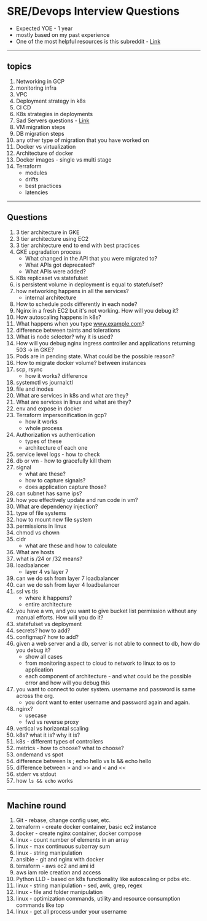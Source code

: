 # SRE/Devops Interview Questions

- Expected YOE - 1 year
- mostly based on my past experience
- One of the most helpful resources is this subreddit - [Link](https://www.reddit.com/r/sre/)

---

## topics

1. Networking in GCP
2. monitoring infra
3. VPC
4. Deployment strategy in k8s
5. CI CD
6. K8s strategies in deployments
7. Sad Servers questions - [Link](https://sadservers.com/)
8. VM migration steps
9. DB migration steps
10. any other type of migration that you have worked on
11. Docker vs virtualization
12. Architecture of docker
13. Docker images - single vs multi stage
14. Terraform
    - modules
    - drifts
    - best practices
    - latencies

---


## Questions

1. 3 tier architecture in GKE
2. 3 tier architecture using EC2
3. 3 tier architecture end to end with best practices
4. GKE upgradation process
   - What changed in the API that you were migrated to?
   - What APIs got deprecated?
   - What APIs were added?
6. K8s replicaset vs statefulset
7. is persistent volume in deployment is equal to statefulset?
8. how networking happens in all the services?
   - internal architecture
9. How to schedule pods differently in each node?
10. Nginx in a fresh EC2 but it's not working. How will you debug it?
11. How autoscaling happens in k8s?
12. What happens when you type www.example.com?
13. difference between taints and tolerations
14. What is node selector? why it is used?
15. How will you debug nginx ingress controller and applications returning 503 -> in GKE?
16. Pods are in pending state. What could be the possible reason?
17. How to migrate docker volume? between instances
18. scp, rsync
    - how it works? difference
19. systemctl vs journalctl
20. file and inodes
21. What are services in k8s and what are they?
22. What are services in linux and what are they?
23. env and expose in docker
24. Terraform impersonification in gcp?
    - how it works
    - whole process
25. Authorization vs authentication
    - types of these
    - architecture of each one
26. service level logs - how to check
27. db or vm - how to gracefully kill them
28. signal
    - what are these?
    - how to capture signals?
    - does application capture those?
29. can subnet has same ips?
30. how you effectively update and run code in vm?
31. What are dependency injection?
32. type of file systems
33. how to mount new file system
34. permissions in linux
35. chmod vs chown
36. cidr
    - what are these and how to calculate
37. What are hosts
38. what is /24 or /32 means?
39. loadbalancer
    - layer 4 vs layer 7
40. can we do ssh from layer 7 loadbalancer
41. can we do ssh from layer 4 loadbalancer
42. ssl vs tls
    - where it happens?
    - entire architecture
43. you have a vm, and you want to give bucket list permission without any manual efforts. How will you do it?
44. statefulset vs deployment
45. secrets? how to add?
46. configmap? how to add?
47. given a web server and a db, server is not able to connect to db, how do you debug it?
    - show all cases
    - from monitoring aspect to cloud to network to linux to os to application
    - each component of architecture - and what could be the possible error and how will you debug this
48. you want to connect to outer system. username and password is same across the org.
    - you dont want to enter username and password again and again.
49. nginx?
    - usecase
    - fwd vs reverse proxy
50. vertical vs horizontal scaling
51. k8s? what it is? why it is?
52. k8s - different types of controllers
53. metrics - how to choose? what to choose?
54. ondemand vs spot
55. difference between ls ; echo hello vs ls && echo hello
56. difference between > and >> and < and <<
57. stderr vs stdout
58. how `ls && echo` works

---

## Machine round

1. Git - rebase, change config user, etc.
2. terraform - create docker container, basic ec2 instance
3. docker - create nginx container, docker compose
4. linux - count number of elements in an array
5. linux - max continuous subarray sum
6. linux - string manipulation
7. ansible - git and nginx with docker
8. terraform - aws ec2 and ami id
9. aws iam role creation and access
10. Python LLD - based on k8s functionality like autoscaling or pdbs etc.
11. linux - string manipulation - sed, awk, grep, regex
12. linux - file and folder manipulation
13. linux - optimization commands, utility and resource consumption commands like top
14. linux - get all process under your username
